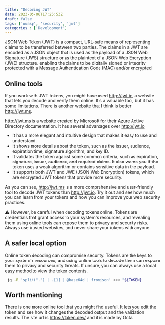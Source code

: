 ```yaml
---
title: "Decoding JWT"
date: 2023-05-06T17:25:53Z
draft: false
tags: ['owasp', 'security', 'jwt']
categories : ['Development']
---
```




JSON Web Token (JWT) is a compact, URL-safe means of representing
claims to be transferred between two parties. The claims in a JWT
are encoded as a JSON object that is used as the payload of a JSON
Web Signature (JWS) structure or as the plaintext of a JSON Web
Encryption (JWE) structure, enabling the claims to be digitally
signed or integrity protected with a Message Authentication Code
(MAC) and/or encrypted

## Online tools

If you work with JWT tokens, you might have used http://jwt.io, a website that lets you decode and verify them online. It's a valuable tool, but it has some limitations. There is another website that I think is better: http://jwt.ms.

http://jwt.ms is a website created by Microsoft for their Azure Active Directory documentation. It has several advantages over http://jwt.io

- It has a more elegant and intuitive design that makes it easy to use and understand.
- It shows more details about the token, such as the issuer, audience, expiration time, signature algorithm, and key ID.
- It validates the token against some common criteria, such as expiration, signature, issuer, audience, and required claims. It also warns you if the token uses a weak algorithm or contains sensitive data in the payload.
- It supports both JWT and JWE (JSON Web Encryption) tokens, which are encrypted JWT tokens that provide more security.

As you can see, http://jwt.ms is a more comprehensive and user-friendly tool to decode JWT tokens than http://jwt.io. Try it out and see how much you can learn from your tokens and how you can improve your web security practices.

:warning: However, be careful when decoding tokens online. Tokens are credentials that grant access to your system's resources, and revealing them using online tools can expose them to privacy and security risks. Always use trusted websites, and never share your tokens with anyone.

## A safer local option

Online token decoding can compromise security. Tokens are the keys to your system's resources, and using online tools to decode them can expose them to privacy and security threats. If unsure, you can always use a local easy method to view the token contents.

```sh
 jq -R 'split(".") | .[1] | @base64d | fromjson' <<< "${TOKEN}
```

## Worth mentioning

There is one more online tool that you might find useful. It lets you edit the token and see how it changes the decoded output and the validation results. The site url is https://token.dev/ and it is made by Octa.
